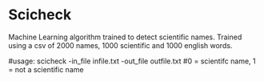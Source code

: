 # Scicheck
Machine Learning algorithm trained to detect scientific names.
Trained using a csv of 2000 names, 1000 scientific and 1000 english words.

#usage: scicheck -in_file infile.txt -out_file outfile.txt
#0 = scientifc name, 1 = not a scientific name


